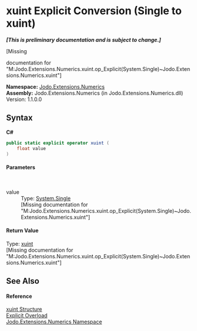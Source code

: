 # xuint&nbsp;Explicit Conversion (Single to xuint)
 _**\[This is preliminary documentation and is subject to change.\]**_

\[Missing <summary> documentation for "M:Jodo.Extensions.Numerics.xuint.op_Explicit(System.Single)~Jodo.Extensions.Numerics.xuint"\]

**Namespace:**&nbsp;<a href="N_Jodo_Extensions_Numerics">Jodo.Extensions.Numerics</a><br />**Assembly:**&nbsp;Jodo.Extensions.Numerics (in Jodo.Extensions.Numerics.dll) Version: 1.1.0.0

## Syntax

**C#**<br />
``` C#
public static explicit operator xuint (
	float value
)
```


#### Parameters
&nbsp;<dl><dt>value</dt><dd>Type: <a href="https://docs.microsoft.com/dotnet/api/system.single" target="_blank" rel="noopener noreferrer">System.Single</a><br />\[Missing <param name="value"/> documentation for "M:Jodo.Extensions.Numerics.xuint.op_Explicit(System.Single)~Jodo.Extensions.Numerics.xuint"\]</dd></dl>

#### Return Value
Type: <a href="T_Jodo_Extensions_Numerics_xuint">xuint</a><br />\[Missing <returns> documentation for "M:Jodo.Extensions.Numerics.xuint.op_Explicit(System.Single)~Jodo.Extensions.Numerics.xuint"\]

## See Also


#### Reference
<a href="T_Jodo_Extensions_Numerics_xuint">xuint Structure</a><br /><a href="Overload_Jodo_Extensions_Numerics_xuint_op_Explicit">Explicit Overload</a><br /><a href="N_Jodo_Extensions_Numerics">Jodo.Extensions.Numerics Namespace</a><br />